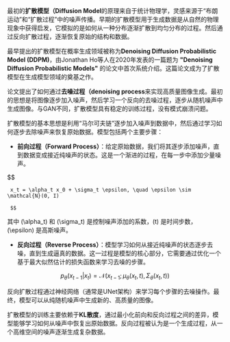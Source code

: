 
最初的**扩散模型（Diffusion Model**的原理来自于统计物理学，灵感来源于“布朗运动”和“扩散过程”中的噪声传播。早期的扩散模型用于生成数据是从自然的物理现象中获得启发，它模拟的是如何从一种分布逐渐扩散到均匀分布的过程。然后通过反向扩散过程，逐渐恢复原始的结构和数据。

最早提出的扩散模型在概率生成领域被称为**Denoising Diffusion Probabilistic Model (DDPM)**，由Jonathan Ho等人在2020年发表的一篇题为 **"Denoising Diffusion Probabilistic Models"** 的论文中首次系统介绍。这篇论文成为了扩散模型在生成模型领域的奠基之作。

论文提出了如何通过**去噪过程（denoising process**来实现高质量图像生成。最初的思想是将图像逐步加入噪声，然后学习一个反向的去噪过程，逐步从随机噪声中生成图像。与GAN不同，扩散模型具有稳定的训练过程，没有模式崩溃问题。

扩散模型的基本思想是利用“马尔可夫链”逐步加入噪声到数据中，然后通过学习如何逐步去除噪声来恢复原始数据。模型包括两个主要步骤：

- **前向过程（Forward Process）**：给定原始数据，我们将其逐步添加噪声，直到数据变成接近纯噪声的状态。这是一个渐进的过程，在每一步中添加少量噪声。

 $$
     
     x_t = \alpha_t x_0 + \sigma_t \epsilon, \quad \epsilon \sim \mathcal{N}(0, I)
     
     $$

 其中 \(\alpha_t\) 和 \(\sigma_t\) 是控制噪声添加的系数，\(t\) 是时间步数，\(\epsilon\) 是高斯噪声。



- **反向过程（Reverse Process）**：模型学习如何从接近纯噪声的状态逐步去噪，直到生成逼真的数据。这一过程是模型的核心部分，它需要通过优化一个基于最大似然估计的损失函数来学习去噪的步骤。

 $$
     p_\theta(x_{t-1} | x_t) = \mathcal{N}(x_{t-1}; \mu_\theta(x_t, t), \Sigma_\theta(x_t, t))
     $$

反向扩散过程通过神经网络（通常是UNet架构）来学习每个步骤的去噪操作。最终，模型可以从纯随机噪声中生成新的、高质量的图像。

扩散模型的训练主要依赖于**KL散度**，通过最小化前向和反向过程之间的差异，模型能够学习如何从噪声中恢复出原始数据。反向过程被认为是一个生成过程，从一个高维空间的噪声逐渐生成复杂数据。


